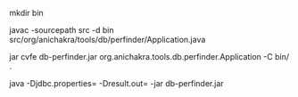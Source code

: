 mkdir bin

javac -sourcepath src -d bin src/org/anichakra/tools/db/perfinder/Application.java


jar cvfe db-perfinder.jar  org.anichakra.tools.db.perfinder.Application -C bin/ .


java -Djdbc.properties=<absolute path to jdbc.properties> -Dresult.out=<absolute path to output file> -jar db-perfinder.jar
